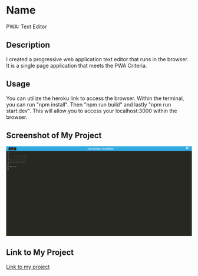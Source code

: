 # Name
PWA: Text Editor

## Description
I created a progressive web application text editor that runs in the browser. It is a single page application that meets the PWA Criteria.

## Usage
You can utilize the heroku link to access the browser. Within the terminal, you can run "npm install". Then "npm run build" and lastly "npm run start:dev". This will allow you to access your localhost:3000 within the browser.

## Screenshot of My Project
<img src="./images/JATE.png" alt="screenshot of my page">


## Link to My Project
<a href="https://sheltered-savannah-57772.herokuapp.com/" target= blank>Link to my project</a>